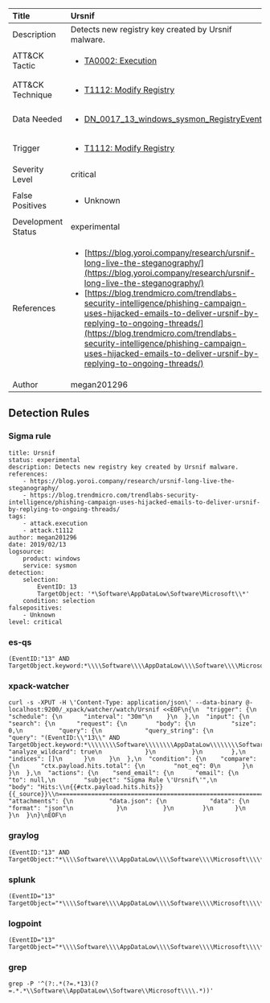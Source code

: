 | Title                | Ursnif                                                                                                                                                 |
|:---------------------|:------------------------------------------------------------------------------------------------------------------------------------------------------------|
| Description          | Detects new registry key created by Ursnif malware.                                                                                                                                           |
| ATT&amp;CK Tactic    | <ul><li>[TA0002: Execution](https://attack.mitre.org/tactics/TA0002)</li></ul>  |
| ATT&amp;CK Technique | <ul><li>[T1112: Modify Registry](https://attack.mitre.org/techniques/T1112)</li></ul>                             |
| Data Needed          | <ul><li>[DN_0017_13_windows_sysmon_RegistryEvent](../Data_Needed/DN_0017_13_windows_sysmon_RegistryEvent.md)</li></ul>                                                         |
| Trigger              | <ul><li>[T1112: Modify Registry](../Triggers/T1112.md)</li></ul>  |
| Severity Level       | critical                                                                                                                                                 |
| False Positives      | <ul><li>Unknown</li></ul>                                                                  |
| Development Status   | experimental                                                                                                                                                |
| References           | <ul><li>[https://blog.yoroi.company/research/ursnif-long-live-the-steganography/](https://blog.yoroi.company/research/ursnif-long-live-the-steganography/)</li><li>[https://blog.trendmicro.com/trendlabs-security-intelligence/phishing-campaign-uses-hijacked-emails-to-deliver-ursnif-by-replying-to-ongoing-threads/](https://blog.trendmicro.com/trendlabs-security-intelligence/phishing-campaign-uses-hijacked-emails-to-deliver-ursnif-by-replying-to-ongoing-threads/)</li></ul>                                                          |
| Author               | megan201296                                                                                                                                                |


## Detection Rules

### Sigma rule

```
title: Ursnif
status: experimental
description: Detects new registry key created by Ursnif malware. 
references:
    - https://blog.yoroi.company/research/ursnif-long-live-the-steganography/
    - https://blog.trendmicro.com/trendlabs-security-intelligence/phishing-campaign-uses-hijacked-emails-to-deliver-ursnif-by-replying-to-ongoing-threads/
tags:
    - attack.execution
    - attack.t1112
author: megan201296
date: 2019/02/13
logsource:
    product: windows
    service: sysmon
detection:
    selection:
        EventID: 13
        TargetObject: '*\Software\AppDataLow\Software\Microsoft\\*'
    condition: selection
falsepositives:
    - Unknown
level: critical

```





### es-qs
    
```
(EventID:"13" AND TargetObject.keyword:*\\\\Software\\\\AppDataLow\\\\Software\\\\Microsoft\\\\*)
```


### xpack-watcher
    
```
curl -s -XPUT -H \'Content-Type: application/json\' --data-binary @- localhost:9200/_xpack/watcher/watch/Ursnif <<EOF\n{\n  "trigger": {\n    "schedule": {\n      "interval": "30m"\n    }\n  },\n  "input": {\n    "search": {\n      "request": {\n        "body": {\n          "size": 0,\n          "query": {\n            "query_string": {\n              "query": "(EventID:\\"13\\" AND TargetObject.keyword:*\\\\\\\\Software\\\\\\\\AppDataLow\\\\\\\\Software\\\\\\\\Microsoft\\\\\\\\*)",\n              "analyze_wildcard": true\n            }\n          }\n        },\n        "indices": []\n      }\n    }\n  },\n  "condition": {\n    "compare": {\n      "ctx.payload.hits.total": {\n        "not_eq": 0\n      }\n    }\n  },\n  "actions": {\n    "send_email": {\n      "email": {\n        "to": null,\n        "subject": "Sigma Rule \'Ursnif\'",\n        "body": "Hits:\\n{{#ctx.payload.hits.hits}}{{_source}}\\n================================================================================\\n{{/ctx.payload.hits.hits}}",\n        "attachments": {\n          "data.json": {\n            "data": {\n              "format": "json"\n            }\n          }\n        }\n      }\n    }\n  }\n}\nEOF\n
```


### graylog
    
```
(EventID:"13" AND TargetObject:"*\\\\Software\\\\AppDataLow\\\\Software\\\\Microsoft\\\\*")
```


### splunk
    
```
(EventID="13" TargetObject="*\\\\Software\\\\AppDataLow\\\\Software\\\\Microsoft\\\\*")
```


### logpoint
    
```
(EventID="13" TargetObject="*\\\\Software\\\\AppDataLow\\\\Software\\\\Microsoft\\\\*")
```


### grep
    
```
grep -P '^(?:.*(?=.*13)(?=.*.*\\Software\\AppDataLow\\Software\\Microsoft\\\\.*))'
```



